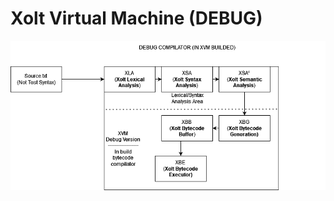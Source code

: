 # Xolt Virtual Machine (DEBUG)
![XVMD](https://github.com/XoltLang/concept/blob/main/concepts/xvm/xvm.png)
